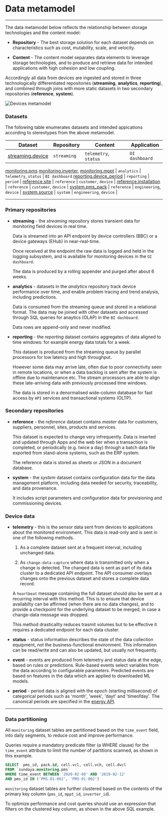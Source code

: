 # Data metamodel
---

The data metamodel below reflects the relationship between storage technologies and the content model:

- __Repository__ - The best storage solution for each dataset depends on characteristics such as cost, mutability, scale, and velocity. 

- __Content__ - The content model separates data elements to leverage storage technologies, and to produce and retrieve data for intended applications with high cohesion and low coupling.

Accordingly all data from devices are ingested and stored in three technologically differentiated repositories (**streaming**, **analytics**, **reporting**), and combined through joins with more static datasets in two secondary repositories (**reference**, **system**). 


![Devices metamodel](/images/dataset-metamodel.png)

### Datasets 

The following table enumerates datasets and intended appications according to stereotypes from the above metamodel.

Dataset | Repository | Content | Application
--- | --- | --- | ---
[streaming.device]() | `streaming` | `telemetry`, `status` | `OI dashboard`
[monitoring.pms](https://docs.sundaya.monitored.equipment/docs/api.sundaya.monitored.equipment/0/c/Implementation/Datasets/monitoring/pms)
[monitoring.inverter](https://docs.sundaya.monitored.equipment/docs/api.sundaya.monitored.equipment/0/c/Implementation/Datasets/monitoring/inverter), [monitoring.mppt](https://docs.sundaya.monitored.equipment/docs/api.sundaya.monitored.equipment/0/c/Implementation/Datasets/monitoring/mppt) | `analytics` | `telemetry`, `status` | `BI dashboard`
[reporting.device_period](https://docs.sundaya.monitored.equipment/docs/api.sundaya.monitored.equipment/0/c/Implementation/Datasets/reporting/monitoring) | `reporting` | `period` |
[reference.site](https://docs.sundaya.monitored.equipment/docs/api.sundaya.monitored.equipment/0/c/Implementation/Datasets/reference/site) | `reference` | `customer`, `device` |
[reference.installation](https://docs.sundaya.monitored.equipment/docs/api.sundaya.monitored.equipment/0/c/Implementation/Datasets/reference/installation) | `reference` | `customer`, `device` |
[system.pms_pack](https://docs.sundaya.monitored.equipment/docs/api.sundaya.monitored.equipment/0/c/Implementation/Datasets/system/pms_pack) | `reference` | `engineering`, `device` |
[system.source](https://docs.sundaya.monitored.equipment/docs/api.sundaya.monitored.equipment/0/c/Implementation/Datasets/system/source) | `system` | `engineering`, `device` |

---

### Primary repositories 

- **streaming** - the _streaming_ repository stores transient data for monitoring field devices in real time. 

    Data is streamed into an API endpoint by device controllers (BBC) or a device gateways (EHub) in near-real-time. 

    Once received at the endpoint the raw data is logged and held in the logging subsystem, and is available for monitoring devices in the `OI dashboard`.
    
    The data is produced by a rolling appender and purged after about 6 weeks. 

- **analytics** - datasets in the _analytics_ repository track device performance over time, and enable problem tracing and trend analysis, including predictions.

    Data is consumed from the streaming queue and stored in a relational format. The data may be joined with other datasets and accessed through SQL queries for anaytics (OLAP) in the `BI dashboard`.
    
    Data rows are append-only and never modified. 

    
- **reporting** - the _reporting_ dataset contains aggregates of data aligned to time windows: for example energy data totals for a week.

    This dataset is produced from the streaming queue by parallel processors for low latency and high throughput. 

    However some data may arrive late, often due to poor connectivity seen in remote locations, or when a data backlog is sent after the system is offline due to maintenance etc. The stream processors are able to align these late-arriving data with previously processed time windows.

    The data is stored in a denormalised wide-column database for fast access by `API` services and transactional systems (OLTP).
    
### Secondary repositories 

- **reference** - the _reference_ dataset contains _master_ data for customers, suppliers, personnel, sites, products and services. 

    This dataset is expected to change very infrequently. Data is inserted and updated through Apps and the web tier when a transaction is completed, or periodically (e.g. twice a day) through a batch data file exported from stand-alone systems, such as the ERP system. 
    
    The reference data is stored as sheets or JSON in a document database.

- **system** - the _system_ dataset contains configuration data for the data management platform, including data needed for security, traceability, and data provenance. 

    It includes script parameters and configuration data for provisioning and commissioning devices.

### Device data

- **telemetry** - this is the sensor data sent from devices to applications about the monitored environment. This data is read-only and is sent in one of the following methods.

    1. As a complete dataset sent at a frequent interval, including unchanged data.

    2. As `change-data-capture` where data is transmitted only when a change is detected. The changed data is sent as part of its data cluster to a dedicated API endpoint. The API consumer overlays changes onto the previous dataset and stores a complete data record.   
    
    A `heartbeat` message containing the full dataset should also be sent at a recurring interval with this method. This is to ensure that device availabilty can be affirmed (when there are no data changes), and to provide a checkpoint for the underlying dataset to be merged, in case a change-data message was dropped.

    This method drasticallty reduces trasmit volumes but to be effective it requires a dedicated endpoint for each data cluster.  

- **status** - status information describes the state of the data collection equipment, not the business-functional environment. This information can be read/write and can also be updated, but usually not frequently.
 
- **event** - events are produced from telemetry and status data at the edge, based on rules or predictions. Rule-based events select variables from the data according to configurable parameters. Predicted events are based on features in the data which are applied to downloaded ML models. 

- **period** - period data is aligned with the epoch (starting millisecond) of categorical periods such as 'month', 'week', 'dayt' and 'timeofday'. The canonical periods are specified in the [energy API](https://docs.sundaya.monitored.equipment/docs/api.sundaya.monitored.equipment/0/c/Getting%20Started/API%20Overview/Energy%20API).

---

### Data partitioning

All `monitoring` dataset tables are partitioned based on the `time_event` field, into daily segments, to reduce cost and improve performance. 

Queries require a mandatory predicate filter (a WHERE clause) for the `time_event` attribute to limit the number of partitions scanned, as shown in this example.

```sql
SELECT 	pms_id, pack.id, cell.vcl, cell.vch, cell.dvcl
FROM `sundaya.monitoring.pms`
WHERE time_event BETWEEN '2020-02-08' AND '2019-02-12'
AND pms_id IN ('PMS-01-002', 'PMS-01-002')
```

`monitoring` dataset tables are further clustered based on the contents of the primary key column (`pms_id`, `mppt_id`, `inverter_id`).

To optimize performance and cost queries should use an expression that filters on the clustered key column, as shown in the above SQL example.
